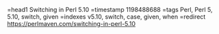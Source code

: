 =head1 Switching in Perl 5.10
=timestamp 1198488688
=tags Perl, Perl 5, 5.10, switch, given
=indexes v5.10, switch, case, given, when
=redirect https://perlmaven.com/switching-in-perl-5.10
